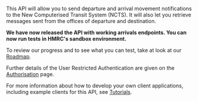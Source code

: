 This API will allow you to send departure and arrival movement notifications to the New Computerised Transit System (NCTS). It will also let you retrieve messages sent from the offices of departure and destination.

__We have now released the API with working arrivals endpoints. You can now run tests in HMRC's sandbox environment.__

To review our progress and to see what you can test, take at look at our [Roadmap](/roadmaps/common-transit-convention-traders-roadmap).

Further details of the User Restricted Authentication are given on the 
[Authorisation](https://developer.service.hmrc.gov.uk/api-documentation/docs/authorisation) page.

For more information about how to develop your own client applications, including example clients for this API, 
see [Tutorials](https://developer.service.hmrc.gov.uk/api-documentation/docs/tutorials).
